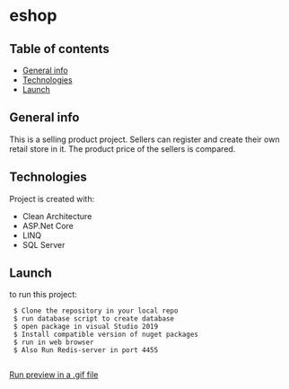 # eshop

## Table of contents
* [General info](#general-info)
* [Technologies](#technologies)
* [Launch](#Launch)

## General info
This is a selling product project. Sellers can register and create their own retail store in it.
The product price of the sellers is compared. 
	
## Technologies
Project is created with:
 * Clean Architecture 
 * ASP.Net Core
 * LINQ
 * SQL Server
	
## Launch
to run this project:
```
 $ Clone the repository in your local repo
 $ run database script to create database
 $ open package in visual Studio 2019
 $ Install compatible version of nuget packages
 $ run in web browser
 $ Also Run Redis-server in port 4455 
 
``` 
[Run preview in a .gif file](./Help/Review.gif)
